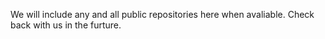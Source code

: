 We will include any and all public repositories here when avaliable. Check back with us in the furture.
